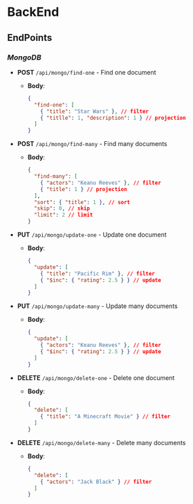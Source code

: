 # BackEnd

## EndPoints

### _MongoDB_

- **POST** `/api/mongo/find-one` - Find one document

  - **Body**:

    ```json
    {
      "find-one": [
        { "title": "Star Wars" }, // filter
        { "titlle": 1, "description": 1 } // projection
      ]
    }
    ```

- **POST** `/api/mongo/find-many` - Find many documents

  - **Body**:

    ```json
    {
      "find-many": [
        { "actors": "Keanu Reeves" }, // filter
        { "title": 1 } // projection
      ],
      "sort": { "title": 1 }, // sort
      "skip": 0, // skip
      "limit": 2 // limit
    }
    ```

- **PUT** `/api/mongo/update-one` - Update one document

  - **Body**:
    ```json
    {
      "update": [
        { "title": "Pacific Rim" }, // filter
        { "$inc": { "rating": 2.5 } } // update
      ]
    }
    ```

- **PUT** `/api/mongo/update-many` - Update many documents
  - **Body**:
    ```json
    {
      "update": [
        { "actors": "Keanu Reeves" }, // filter
        { "$inc": { "rating": 2.5 } } // update
      ]
    }
    ```
- **DELETE** `/api/mongo/delete-one` - Delete one document

  - **Body**:
    ```json
    {
      "delete": [
        { "title": "A Minecraft Movie" } // filter
      ]
    }
    ```

- **DELETE** `/api/mongo/delete-many` - Delete many documents
  - **Body**:
    ```json
    {
      "delete": [
        { "actors": "Jack Black" } // filter
      ]
    }
    ```
